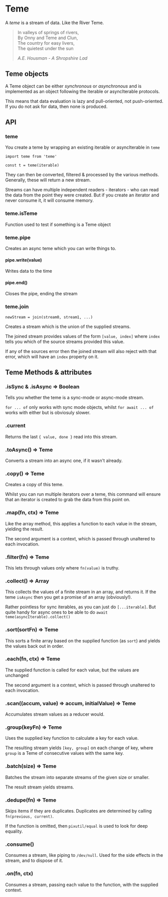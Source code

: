 # Teme

A *teme* is a stream of data. Like the River Teme.

>In valleys of springs of rivers,\
>By Onny and Teme and Clun,\
>The country for easy livers,\
>The quietest under the sun
>
>*A.E. Housman - A Shropshire Lad*

## Teme objects

A Teme object can be either *synchronous* or *asynchronous*
and is implemented as an object following the iterable or asyncIterable
protocols.

This means that data evaluation is lazy and pull-oriented, not push-oriented.
If you do not ask for data, then none is produced.

## API

### teme

You create a teme by wrapping an existing iterable or asyncIterable in `teme`

```
import teme from 'teme'

const t = teme(iterable)
```

They can then be converted, filtered & processed by the various methods.
Generally, these will return a new stream.

Streams can have multiple independent readers - iterators - who can read
the data from the point they were created. But if you create an iterator
and never consume it, it will consume memory.

### teme.isTeme

Function used to test if something is a Teme object

### teme.pipe

Creates an async teme which you can write things to.

#### pipe.write(value)

Writes data to the time

#### pipe.end()

Closes the pipe, ending the stream

### teme.join
`newStream = join(stream0, stream1, ...)`

Creates a stream which is the union of the supplied streams.

The joined stream provides values of the form `[value, index]` where `index` tells you which of the source streams provided this value.

If any of the sources error then the joined stream will also reject with that error, which will have an `index` property on it.


## Teme Methods & attributes

### .isSync & .isAsync => Boolean

Tells you whether the teme is a sync-mode or async-mode stream.

`for ... of` only works with sync mode objects,
whilst `for await ... of` works with either but is obviosuly slower.

### .current

Returns the last `{ value, done }` read into this stream.

### .toAsync() => Teme

Converts a stream into an async one, if it wasn't already.

### .copy() => Teme

Creates a copy of this teme.

Whilst you can run multiple iterators over a teme, this command
will ensure that an iterator is created to grab the data from this
point on.

### .map(fn, ctx) => Teme

Like the array method, this applies a function to each value in the stream, yielding the result.

The second argument is a context, which is passed through unaltered to each invocation.

### .filter(fn) => Teme

This lets through values only where `fn(value)` is truthy.

### .collect() => Array

This collects the values of a finite stream in an array, and returns it.
If the teme `isAsync` then you get a promise of an array (obviously!).

Rather pointless for sync iterables, as you can just do `[...iterable]`. But
quite handy for async ones to be able to do `await teme(asyncIterable).collect()`

### .sort(sortFn) => Teme

This sorts a finite array based on the supplied function (as `sort`) and yields the values back out in order.

### .each(fn, ctx) => Teme

The supplied function is called for each value, but the values are unchanged

The second argument is a context, which is passed through unaltered to each invocation.

### .scan((accum, value) => accum, initialValue) => Teme

Accumulates stream values as a reducer would.

### .group(keyFn) => Teme

Uses the supplied key function to calculate a key for each value.

The resulting stream yields `[key, group]` on each change of key, where `group` is a Teme of consecutive values with the same key.

### .batch(size) => Teme

Batches the stream into separate streams of the given size or smaller.

The result stream yields streams. 

### .dedupe(fn) => Teme

Skips items if they are duplicates. Duplicates are determined by calling `fn(previous, current)`.

If the function is omitted, then `pixutil/equal` is used to look for deep equality.

### .consume()

Consumes a stream, like piping to `/dev/null`. Used for the side effects in the stream, and to dispose of it.

### .on(fn, ctx)

Consumes a stream, passing each value to the function, with the supplied context.
